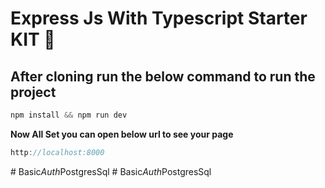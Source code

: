 # Express Js With Typescript Starter KIT 🙌

## After cloning run the below command to run the project

```js
npm install && npm run dev
```

**Now All Set you can open below url to see your page**

```js 
http://localhost:8000
```
#   B a s i c _ A u t h _ P o s t g r e s S q l  
 #   B a s i c _ A u t h _ P o s t g r e s S q l  
 